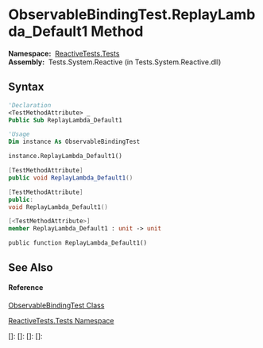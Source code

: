 # ObservableBindingTest.ReplayLambda\_Default1 Method

**Namespace:**  [ReactiveTests.Tests](ReactiveTests.Tests\ReactiveTests.Tests.md)  
**Assembly:**  Tests.System.Reactive (in Tests.System.Reactive.dll)

## Syntax

```vb
'Declaration
<TestMethodAttribute> _
Public Sub ReplayLambda_Default1
```

```vb
'Usage
Dim instance As ObservableBindingTest

instance.ReplayLambda_Default1()
```

```csharp
[TestMethodAttribute]
public void ReplayLambda_Default1()
```

```c++
[TestMethodAttribute]
public:
void ReplayLambda_Default1()
```

```fsharp
[<TestMethodAttribute>]
member ReplayLambda_Default1 : unit -> unit 
```

```jscript
public function ReplayLambda_Default1()
```

## See Also

#### Reference

[ObservableBindingTest Class](ObservableBindingTest\ObservableBindingTest.md)

[ReactiveTests.Tests Namespace](ReactiveTests.Tests\ReactiveTests.Tests.md)

[]: 
[]: 
[]: 
[]: 